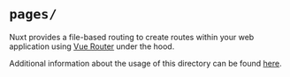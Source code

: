 # `pages/`

Nuxt provides a file-based routing to create routes within your web application using [Vue Router](https://router.vuejs.org) under the hood.

Additional information about the usage of this directory can be found [here](https://nuxt.com/docs/guide/directory-structure/pages).